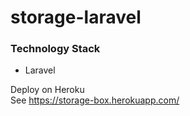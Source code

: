 # storage-laravel

### Technology Stack
- Laravel

Deploy on Heroku  
See https://storage-box.herokuapp.com/
